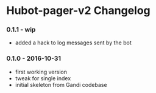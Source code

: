 Hubot-pager-v2 Changelog
==========================

### 0.1.1 - wip
- added a hack to log messages sent by the bot

### 0.1.0 - 2016-10-31
- first working version
- tweak for single index
- initial skeleton from Gandi codebase
